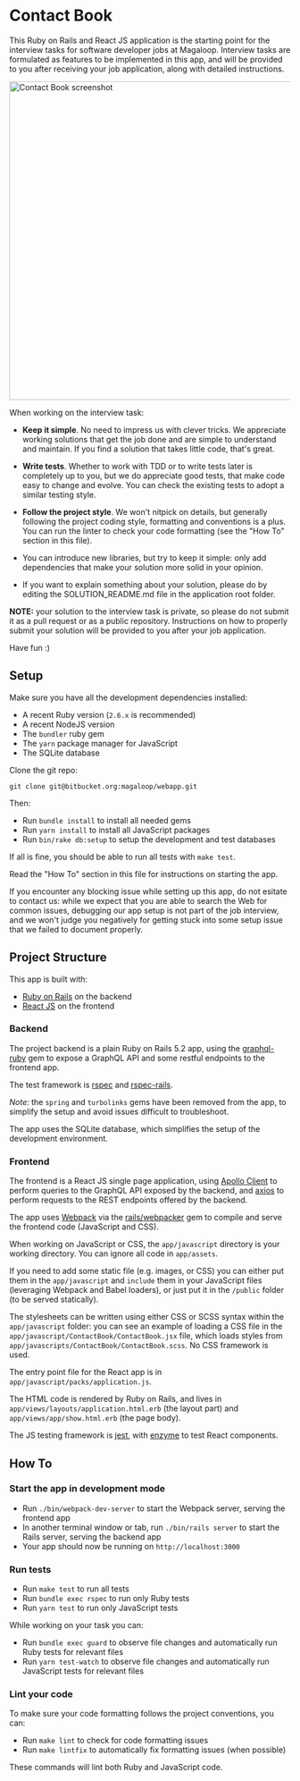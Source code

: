 # Contact Book

This Ruby on Rails and React JS application is the starting point for the
interview tasks for software developer jobs at Magaloop. Interview tasks are
formulated as features to be implemented in this app, and will be provided to
you after receiving your job application, along with detailed instructions.

<img src="https://raw.github.com/magaloop/contact_book/master/screenshot.png" width="570" alt="Contact Book screenshot">

When working on the interview task:

  * **Keep it simple**. No need to impress us with clever tricks. We appreciate
    working solutions that get the job done and are simple to understand and
    maintain. If you find a solution that takes little code, that's great.

  * **Write tests**. Whether to work with TDD or to write tests later is
    completely up to you, but we do appreciate good tests, that make code easy
    to change and evolve. You can check the existing tests to adopt a similar
    testing style.

  * **Follow the project style**. We won't nitpick on details, but generally
    following the project coding style, formatting and conventions is a plus.
    You can run the linter to check your code formatting (see the "How To"
    section in this file).

  * You can introduce new libraries, but try to keep it simple: only add
    dependencies that make your solution more solid in your opinion.

  * If you want to explain something about your solution, please do by editing
    the SOLUTION_README.md file in the application root folder.

**NOTE:** your solution to the interview task is private, so please do not
submit it as a pull request or as a public repository. Instructions on how to
properly submit your solution will be provided to you after your job
application.

Have fun :)


## Setup

Make sure you have all the development dependencies installed:

  - A recent Ruby version (`2.6.x` is recommended)
  - A recent NodeJS version
  - The `bundler` ruby gem
  - The `yarn` package manager for JavaScript
  - The SQLite database

Clone the git repo:

```
git clone git@bitbucket.org:magaloop/webapp.git
```

Then:

  - Run `bundle install` to install all needed gems
  - Run `yarn install` to install all JavaScript packages
  - Run `bin/rake db:setup` to setup the development and test databases

If all is fine, you should be able to run all tests with `make test`.

Read the "How To" section in this file for instructions on starting the app.

If you encounter any blocking issue while setting up this app, do not esitate to
contact us: while we expect that you are able to search the Web for common
issues, debugging our app setup is not part of the job interview, and we won't
judge you negatively for getting stuck into some setup issue that we failed to
document properly.


## Project Structure

This app is built with:

  - [Ruby on Rails](https://rubyonrails.org) on the backend
  - [React JS](https://reactjs.org) on the frontend

### Backend

The project backend is a plain Ruby on Rails 5.2 app, using the
[graphql-ruby](https://graphql-ruby.org) gem to expose a GraphQL API and some
restful endpoints to the frontend app.

The test framework is [rspec](http://rspec.info) and
[rspec-rails](https://github.com/rspec/rspec-rails).

_Note:_ the `spring` and `turbolinks` gems have been removed from the app, to
simplify the setup and avoid issues difficult to troubleshoot.

The app uses the SQLite database, which simplifies the setup of the development
environment.

### Frontend

The frontend is a React JS single page application, using [Apollo
Client](https://www.apollographql.com/docs/react/) to perform queries to the
GraphQL API exposed by the backend, and [axios](https://github.com/axios/axios)
to perform requests to the REST endpoints offered by the backend.

The app uses [Webpack](https://webpack.js.org) via the
[rails/webpacker](https://github.com/rails/webpacker) gem to compile and serve
the frontend code (JavaScript and CSS).

When working on JavaScript or CSS, the `app/javascript` directory is your
working directory. You can ignore all code in `app/assets`.

If you need to add some static file (e.g. images, or CSS) you can either put
them in the `app/javascript` and `include` them in your JavaScript files
(leveraging Webpack and Babel loaders), or just put it in the `/public` folder
(to be served statically).

The stylesheets can be written using either CSS or SCSS syntax within the
`app/javascript` folder: you can see an example of loading a CSS file in the
`app/javascript/ContactBook/ContactBook.jsx` file, which loads styles from
`app/javascripts/ContactBook/ContactBook.scss`. No CSS framework is used.

The entry point file for the React app is in
`app/javascript/packs/application.js`.

The HTML code is rendered by Ruby on Rails, and lives in
`app/views/layouts/application.html.erb` (the layout part) and
`app/views/app/show.html.erb` (the page body).

The JS testing framework is [jest](https://jestjs.io), with
[enzyme](https://airbnb.io/enzyme/) to test React components.


## How To

### Start the app in development mode

  - Run `./bin/webpack-dev-server` to start the Webpack server, serving the
    frontend app
  - In another terminal window or tab, run `./bin/rails server` to start the
    Rails server, serving the backend app
  - Your app should now be running on `http://localhost:3000`

### Run tests

  - Run `make test` to run all tests
  - Run `bundle exec rspec` to run only Ruby tests
  - Run `yarn test` to run only JavaScript tests

While working on your task you can:

  - Run `bundle exec guard` to observe file changes and automatically run Ruby
    tests for relevant files
  - Run `yarn test-watch` to observe file changes and automatically run
    JavaScript tests for relevant files

### Lint your code

To make sure your code formatting follows the project conventions, you can:

  - Run `make lint` to check for code formatting issues
  - Run `make lintfix` to automatically fix formatting issues (when possible)

These commands will lint both Ruby and JavaScript code.
